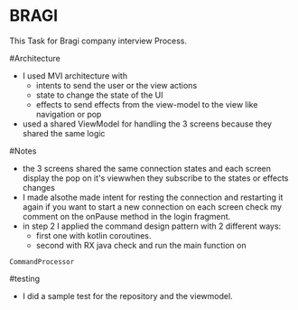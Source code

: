 # BRAGI
This Task for Bragi company interview Process.

#Architecture
- I used MVI architecture with
	- intents to send the user or the view actions
	- state to change the state of the UI
	- effects to send effects from the view-model to the view like navigation or pop
- used a shared ViewModel for handling the 3 screens because they shared the same logic

#Notes
- the 3 screens shared the same connection states and each screen display the pop on it's viewwhen they subscribe to the states or effects changes
- I made alsothe  made intent for resting the connection and restarting it again if you want to start a new connection on each screen check  my comment on the onPause method in the login fragment.
- in step 2 I applied the command design pattern with 2 different ways:
	- first one with kotlin coroutines.
	- second with RX java check and run the main function on 
```
CommandProcessor
```

#testing
- I did a sample test for the repository and the viewmodel.
